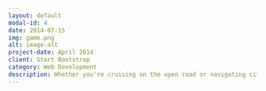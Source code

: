 ```yaml
---
layout: default
modal-id: 4
date: 2014-07-15
img: game.png
alt: image-alt
project-date: April 2014
client: Start Bootstrap
category: Web Development
description: Whether you're cruising on the open road or navigating city streets, the BMW 3 Series offers versatility and refinement that redefine the driving experience. Experience the ultimate combination of athleticism and sophistication with the BMW 3 Series—a true icon of automotive excellence.
---
```

